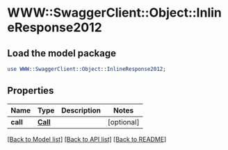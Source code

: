 # WWW::SwaggerClient::Object::InlineResponse2012

## Load the model package
```perl
use WWW::SwaggerClient::Object::InlineResponse2012;
```

## Properties
Name | Type | Description | Notes
------------ | ------------- | ------------- | -------------
**call** | [**Call**](Call.md) |  | [optional] 

[[Back to Model list]](../README.md#documentation-for-models) [[Back to API list]](../README.md#documentation-for-api-endpoints) [[Back to README]](../README.md)


